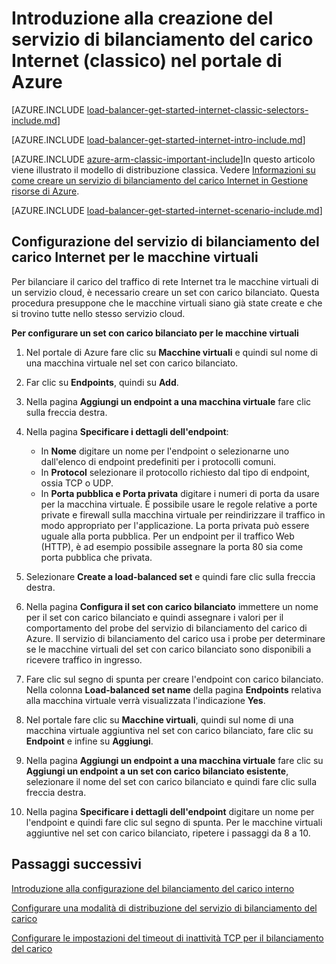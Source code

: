 <properties 
   pageTitle="Introduzione alla creazione del servizio di bilanciamento del carico per Internet nel modello di distribuzione classica tramite il portale di Azure | Microsoft Azure"
   description="Informazioni su come creare un servizio di bilanciamento del carico Internet nel modello di distribuzione classica mediante il portale di Azure"
   services="load-balancer"
   documentationCenter="na"
   authors="joaoma"
   manager="carmonm"
   editor=""
   tags="azure-service-management"
/>
<tags  
   ms.service="load-balancer"
   ms.devlang="na"
   ms.topic="article"
   ms.tgt_pltfrm="na"
   ms.workload="infrastructure-services"
   ms.date="11/20/2015"
   ms.author="joaoma" />

# Introduzione alla creazione del servizio di bilanciamento del carico Internet (classico) nel portale di Azure

[AZURE.INCLUDE [load-balancer-get-started-internet-classic-selectors-include.md](../../includes/load-balancer-get-started-internet-classic-selectors-include.md)]

[AZURE.INCLUDE [load-balancer-get-started-internet-intro-include.md](../../includes/load-balancer-get-started-internet-intro-include.md)]

[AZURE.INCLUDE [azure-arm-classic-important-include](../../includes/azure-arm-classic-important-include.md)]In questo articolo viene illustrato il modello di distribuzione classica. Vedere [Informazioni su come creare un servizio di bilanciamento del carico Internet in Gestione risorse di Azure](load-balancer-get-started-internet-arm-ps.md).

[AZURE.INCLUDE [load-balancer-get-started-internet-scenario-include.md](../../includes/load-balancer-get-started-internet-scenario-include.md)]


## Configurazione del servizio di bilanciamento del carico Internet per le macchine virtuali

Per bilanciare il carico del traffico di rete Internet tra le macchine virtuali di un servizio cloud, è necessario creare un set con carico bilanciato. Questa procedura presuppone che le macchine virtuali siano già state create e che si trovino tutte nello stesso servizio cloud.

**Per configurare un set con carico bilanciato per le macchine virtuali**

1. Nel portale di Azure fare clic su **Macchine virtuali** e quindi sul nome di una macchina virtuale nel set con carico bilanciato.
2.	Far clic su **Endpoints**, quindi su **Add**.

4.	Nella pagina **Aggiungi un endpoint a una macchina virtuale** fare clic sulla freccia destra.

4.	Nella pagina **Specificare i dettagli dell'endpoint**:
	- In **Nome** digitare un nome per l'endpoint o selezionarne uno dall'elenco di endpoint predefiniti per i protocolli comuni.
	-  In **Protocol** selezionare il protocollo richiesto dal tipo di endpoint, ossia TCP o UDP.
 	-  In **Porta pubblica e Porta privata** digitare i numeri di porta da usare per la macchina virtuale. È possibile usare le regole relative a porte private e firewall sulla macchina virtuale per reindirizzare il traffico in modo appropriato per l'applicazione. La porta privata può essere uguale alla porta pubblica. Per un endpoint per il traffico Web (HTTP), è ad esempio possibile assegnare la porta 80 sia come porta pubblica che privata.

5.	Selezionare **Create a load-balanced set** e quindi fare clic sulla freccia destra.

6.	Nella pagina **Configura il set con carico bilanciato** immettere un nome per il set con carico bilanciato e quindi assegnare i valori per il comportamento del probe del servizio di bilanciamento del carico di Azure. Il servizio di bilanciamento del carico usa i probe per determinare se le macchine virtuali del set con carico bilanciato sono disponibili a ricevere traffico in ingresso.

7.	Fare clic sul segno di spunta per creare l'endpoint con carico bilanciato. Nella colonna **Load-balanced set name** della pagina **Endpoints** relativa alla macchina virtuale verrà visualizzata l'indicazione **Yes**.

8.	Nel portale fare clic su **Macchine virtuali**, quindi sul nome di una macchina virtuale aggiuntiva nel set con carico bilanciato, fare clic su **Endpoint** e infine su **Aggiungi**.

9.	Nella pagina **Aggiungi un endpoint a una macchina virtuale** fare clic su **Aggiungi un endpoint a un set con carico bilanciato esistente**, selezionare il nome del set con carico bilanciato e quindi fare clic sulla freccia destra.

10.	Nella pagina **Specificare i dettagli dell'endpoint** digitare un nome per l'endpoint e quindi fare clic sul segno di spunta. Per le macchine virtuali aggiuntive nel set con carico bilanciato, ripetere i passaggi da 8 a 10.



## Passaggi successivi

[Introduzione alla configurazione del bilanciamento del carico interno](load-balancer-internal-getstarted.md)

[Configurare una modalità di distribuzione del servizio di bilanciamento del carico](load-balancer-distribution-mode.md)

[Configurare le impostazioni del timeout di inattività TCP per il bilanciamento del carico](load-balancer-tcp-idle-timeout.md)

<!---HONumber=AcomDC_1203_2015-->